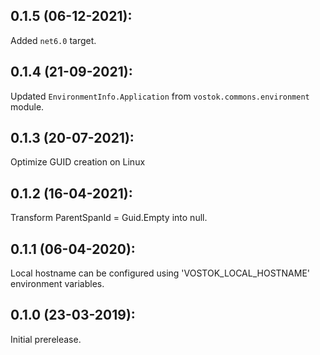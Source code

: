 ## 0.1.5 (06-12-2021):

Added `net6.0` target.

## 0.1.4 (21-09-2021):

Updated `EnvironmentInfo.Application` from `vostok.commons.environment` module.

## 0.1.3 (20-07-2021):

Optimize GUID creation on Linux

## 0.1.2 (16-04-2021):

Transform ParentSpanId = Guid.Empty into null. 

## 0.1.1 (06-04-2020):

Local hostname can be configured using 'VOSTOK_LOCAL_HOSTNAME' environment variables.

## 0.1.0 (23-03-2019): 

Initial prerelease.
